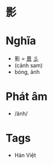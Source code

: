# 影

# Nghĩa
* 影 = [景](景.md) [彡](彡.md)
* (cảnh sam)
* bóng, ảnh

# Phát âm
* /ảnh/

# Tags
* Hán Việt

<script>window.HANZI_FIELD='影';</script>
